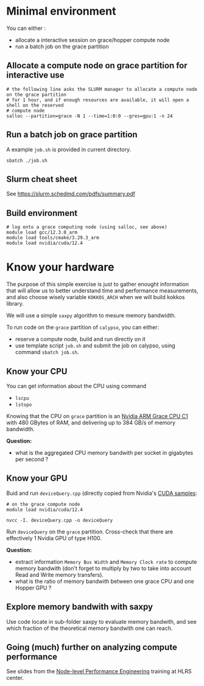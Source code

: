 # Minimal environment

You can either :
- allocate a interactive session on grace/hopper compute node
- run a batch job on the grace partition

## Allocate a compute node on grace partition for interactive use

```shell
# the following line asks the SLURM manager to allocate a compute node on the grace partition
# for 1 hour, and if enough resources are available, it will open a shell on the reserved
# compute node
salloc --partition=grace -N 1 --time=1:0:0 --gres=gpu:1 -n 24
```

## Run a batch job on grace partition

A example `job.sh` is provided in current directory.

```shell
sbatch ./job.sh
```

## Slurm cheat sheet

See https://slurm.schedmd.com/pdfs/summary.pdf

## Build environment

```shell
# log onto a grace computing node (using salloc, see above)
module load gcc/12.3.0_arm
module load tools/cmake/3.29.3_arm
module load nvidia/cuda/12.4
```

# Know your hardware

The purpose of this simple exercise is just to gather enought information that will allow us to better understand time and performance measurements, and also choose wisely variable `KOKKOS_ARCH` when we will build kokkos library.

We will use a simple `saxpy` algorithm to mesure memory bandwidth.

To run code on the `grace` partition of `calypso`, you can either:
- reserve a compute node, build and run directly on it
- use template script `job.sh` and submit the job on calypso, using command `sbatch job.sh`.

## Know your CPU

You can get information about the CPU using command
- `lscpu`
- `lstopo`

Knowing that the CPU on `grace` partition is an [Nvidia ARM Grace CPU C1](https://resources.nvidia.com/en-us-grace-cpu/data-center-datasheet) with 480 GBytes of RAM, and delivering up to 384 GB/s of memory bandwidth.

**Question:**
- what is the aggregated CPU memory bandwith per socket in gigabytes per second ?

## Know your GPU

Buid and run `deviceQuery.cpp` (directly copied from Nvidia's [CUDA samples](https://github.com/NVIDIA/cuda-samples/blob/master/Samples/1_Utilities/deviceQuery/deviceQuery.cpp):


```shell
# on the grace compute node
module load nvidia/cuda/12.4

nvcc -I. deviceQuery.cpp -o deviceQuery
```

Run `deviceQuery` on the `grace` partition. Cross-check that there are effectively 1 Nvidia GPU of type H100.

**Question:**
- extract information `Memory Bus Width` and `Memory Clock rate` to compute memory bandwith (don't forget to multiply by two to take into account Read and Write memory transfers).
- what is the ratio of memory bandwith between one grace CPU and one Hopper GPU ?


## Explore memory bandwith with saxpy

Use code locate in sub-folder saxpy to evaluate memory bandwith, and see which fraction of the theoretical memory bandwith one can reach.

## Going (much) further on analyzing compute performance

See slides from the [Node-level Performance Engineering](https://moodle.nhr.fau.de/course/view.php?id=55) training at HLRS center.
